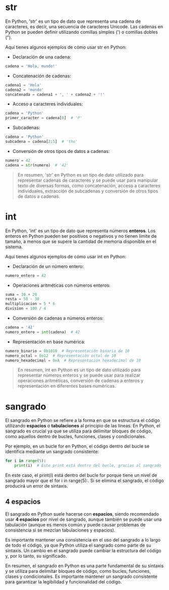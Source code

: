# str

En Python, 'str' es un tipo de dato que representa una cadena de caracteres, es decir, una secuencia de caracteres Unicode. Las cadenas en Python se pueden definir utilizando comillas simples (') o comillas dobles (").

Aquí tienes algunos ejemplos de cómo usar str en Python:

* Declaración de una cadena:

```python
cadena = 'Hola, mundo!'

```
* Concatenación de cadenas:

```python
cadena1 = 'Hola'
cadena2 = 'mundo'
concatenada = cadena1 + ', ' + cadena2 + '!'

```
* Acceso a caracteres individuales:
```python
cadena = 'Python'
primer_caracter = cadena[0]  # 'P'

```
* Subcadenas:
```python
cadena = 'Python'
subcadena = cadena[2:5]  # 'tho'

```
* Conversión de otros tipos de datos a cadenas:
```python
numero = 42
cadena = str(numero)  # '42'

```
>En resumen, 'str' en Python es un tipo de dato utilizado para representar cadenas de caracteres y se puede usar para manipular texto de diversas formas, como concatenación, acceso a caracteres individuales, extracción de subcadenas y conversión de otros tipos de datos a cadenas.




# int

En Python, 'int' es un tipo de dato que representa números **enteros**. Los enteros en Python pueden ser positivos o negativos y no tienen límite de tamaño, a menos que se supere la cantidad de memoria disponible en el sistema.

Aquí tienes algunos ejemplos de cómo usar int en Python:

* Declaración de un número entero:

```python
numero_entero = 42

```
* Operaciones aritméticas con números enteros:

```python
suma = 10 + 20
resta = 50 - 30
multiplicacion = 5 * 6
division = 100 / 4

```
* Conversión de cadenas a números enteros:

```python
cadena = '42'
numero_entero = int(cadena)  # 42

```
* Representación en base numérica:

```python
numero_binario = 0b1010  # Representación binaria de 10
numero_octal = 0o12  # Representación octal de 10
numero_hexadecimal = 0xA  # Representación hexadecimal de 10

```
> En resumen, int en Python es un tipo de dato utilizado para representar números enteros y se puede usar para realizar operaciones aritméticas, conversión de cadenas a enteros y representación en diferentes bases numéricas.

# sangrado

El sangrado en Python se refiere a la forma en que se estructura el código utilizando **espacios** o **tabulaciones** al principio de las líneas. En Python, el sangrado es crucial ya que se utiliza para delimitar bloques de código, como aquellos dentro de bucles, funciones, clases y condicionales.

Por ejemplo, en un bucle for en Python, el código dentro del bucle se identifica mediante un sangrado consistente:

```python
for i in range(5):
    print(i)  # Este print está dentro del bucle, gracias al sangrado

```
En este caso, el print(i) está dentro del bucle for porque tiene un nivel de sangrado mayor que el for i in range(5):. Si se elimina el sangrado, el código producirá un error de sintaxis.

## 4 espacios

El sangrado en Python suele hacerse con **espacios**, siendo recomendado usar **4 espacios** por nivel de sangrado, aunque también se puede usar una tabulación (aunque es menos común y puede causar problemas de consistencia si se mezclan tabulaciones y espacios).

Es importante mantener una consistencia en el uso del sangrado a lo largo de todo el código, ya que Python utiliza el sangrado como parte de su sintaxis. Un cambio en el sangrado puede cambiar la estructura del código y, por lo tanto, su significado.

En resumen, el sangrado en Python es una parte fundamental de su sintaxis y se utiliza para delimitar bloques de código, como bucles, funciones, clases y condicionales. Es importante mantener un sangrado consistente para garantizar la legibilidad y funcionalidad del código.
